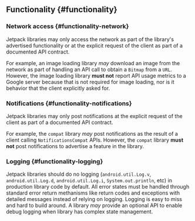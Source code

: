 ## Functionality {#functionality}

### Network access {#functionality-network}

Jetpack libraries may only access the network as part of the library's
advertised functionality or at the explicit request of the client as part of a
documented API contract.

For example, an image loading library *may* download an image from the network
as part of handling an API call to obtain a `Bitmap` from a `URL`. However, the
image loading library **must not** report API usage metrics to a Google server
because that is not required for image loading, nor is it behavior that the
client explicitly asked for.

### Notifications {#functionality-notifications}

Jetpack libraries may only post notifications at the explicit request of the
client as part of a documented API contract.

For example, the `compat` library *may* post notifications as the result of a
client calling `NotificationsCompat` APIs. However, the `compat` library **must
not** post notifications to advertise a feature in the library.

### Logging {#functionality-logging}

Jetpack libraries should do no logging (`android.util.Log.v`,
`android.util.Log.d`, `android.util.Log.i`, `System.out.println`, etc) in
production library code by default. All error states must be handled through
standard error return methanisms like return codes and exceptions with detailed
messages instead of relying on logging. Logging is easy to miss and hard to
build around. A library *may* provide an optional API to enable debug logging
when library has complex state management.
